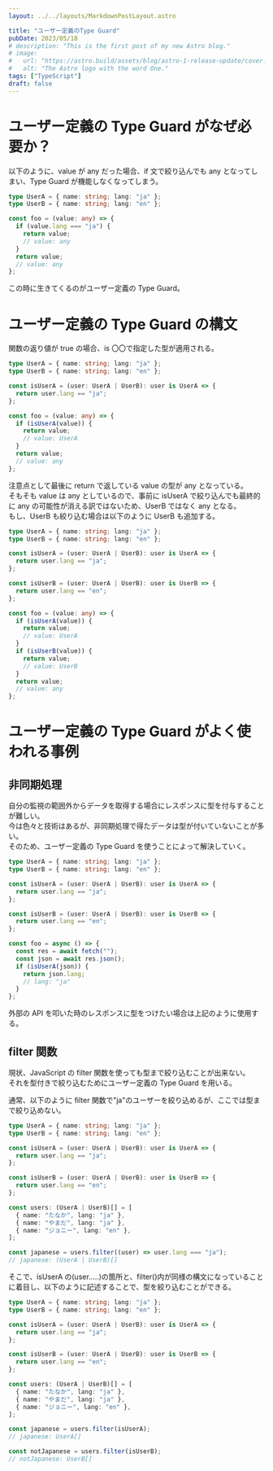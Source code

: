 ```yaml
---
layout: ../../layouts/MarkdownPostLayout.astro

title: "ユーザー定義のType Guard"
pubDate: 2023/05/18
# description: "This is the first post of my new Astro blog."
# image:
#   url: "https://astro.build/assets/blog/astro-1-release-update/cover.jpeg"
#   alt: "The Astro logo with the word One."
tags: ["TypeScript"]
draft: false
---
```


# ユーザー定義の Type Guard がなぜ必要か？

以下のように、value が any だった場合、if 文で絞り込んでも any となってしまい、Type Guard が機能しなくなってしまう。

```ts
type UserA = { name: string; lang: "ja" };
type UserB = { name: string; lang: "en" };

const foo = (value: any) => {
  if (value.lang === "ja") {
    return value;
    // value: any
  }
  return value;
  // value: any
};
```

この時に生きてくるのがユーザー定義の Type Guard。

# ユーザー定義の Type Guard の構文

関数の返り値が true の場合、is 〇〇で指定した型が適用される。

```ts
type UserA = { name: string; lang: "ja" };
type UserB = { name: string; lang: "en" };

const isUserA = (user: UserA | UserB): user is UserA => {
  return user.lang == "ja";
};

const foo = (value: any) => {
  if (isUserA(value)) {
    return value;
    // value: UserA
  }
  return value;
  // value: any
};
```

注意点として最後に return で返している value の型が any となっている。  
そもそも value は any としているので、事前に isUserA で絞り込んでも最終的に any の可能性が消える訳ではないため、UserB ではなく any となる。  
もし、UserB も絞り込む場合は以下のように UserB も追加する。

```ts
type UserA = { name: string; lang: "ja" };
type UserB = { name: string; lang: "en" };

const isUserA = (user: UserA | UserB): user is UserA => {
  return user.lang == "ja";
};

const isUserB = (user: UserA | UserB): user is UserB => {
  return user.lang == "en";
};

const foo = (value: any) => {
  if (isUserA(value)) {
    return value;
    // value: UserA
  }
  if (isUserB(value)) {
    return value;
    // value: UserB
  }
  return value;
  // value: any
};
```

# ユーザー定義の Type Guard がよく使われる事例

## 非同期処理

自分の監視の範囲外からデータを取得する場合にレスポンスに型を付与することが難しい。  
今は色々と技術はあるが、非同期処理で得たデータは型が付いていないことが多い。  
そのため、ユーザー定義の Type Guard を使うことによって解決していく。

```ts
type UserA = { name: string; lang: "ja" };
type UserB = { name: string; lang: "en" };

const isUserA = (user: UserA | UserB): user is UserA => {
  return user.lang == "ja";
};

const isUserB = (user: UserA | UserB): user is UserB => {
  return user.lang == "en";
};

const foo = async () => {
  const res = await fetch("");
  const json = await res.json();
  if (isUserA(json)) {
    return json.lang;
    // lang: "ja"
  }
};
```

外部の API を叩いた時のレスポンスに型をつけたい場合は上記のように使用する。

## filter 関数

現状、JavaScript の filter 関数を使っても型まで絞り込むことが出来ない。  
それを型付きで絞り込むためにユーザー定義の Type Guard を用いる。

通常、以下のように filter 関数で"ja"のユーザーを絞り込めるが、ここでは型まで絞り込めない。

```ts
type UserA = { name: string; lang: "ja" };
type UserB = { name: string; lang: "en" };

const isUserA = (user: UserA | UserB): user is UserA => {
  return user.lang == "ja";
};

const isUserB = (user: UserA | UserB): user is UserB => {
  return user.lang == "en";
};

const users: (UserA | UserB)[] = [
  { name: "たなか", lang: "ja" },
  { name: "やまだ", lang: "ja" },
  { name: "ジョニー", lang: "en" },
];

const japanese = users.filter((user) => user.lang === "ja");
// japanese: (UserA | UserB)[]
```

そこで、isUserA の(user.....)の箇所と、filter()内が同様の構文になっていることに着目し、以下のように記述することで、型を絞り込むことができる。

```ts
type UserA = { name: string; lang: "ja" };
type UserB = { name: string; lang: "en" };

const isUserA = (user: UserA | UserB): user is UserA => {
  return user.lang == "ja";
};

const isUserB = (user: UserA | UserB): user is UserB => {
  return user.lang == "en";
};

const users: (UserA | UserB)[] = [
  { name: "たなか", lang: "ja" },
  { name: "やまだ", lang: "ja" },
  { name: "ジョニー", lang: "en" },
];

const japanese = users.filter(isUserA);
// japanese: UserA[]

const notJapanese = users.filter(isUserB);
// notJapanese: UserB[]
```
